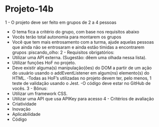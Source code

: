 # Projeto-14b
1 - O projeto deve ser feito em grupos de 2 a 4 pessoas
- O tema fica a critério do grupo, com base nos requisitos abaixo
- Vocês terão total autonomia para montarem os grupos
- Você que tem mais entrosamento com a turma, ajude aquelas pessoas que ainda não se entrosaram e ainda estão tímidas a encontrarem grupos :piscando_olho:
2 - Requisitos obrigatórios:
- Utilizar uma API externa. (Sugestão: dêem uma olhada nessa lista).
- Utilizar funções HoF no projeto.
- Deve existir alguma(s) manipulação(ões) do DOM a partir de um ação do usuário usando o addEventListener em algum(ns) elemento(s) do HTML.
-Todas as HoF’s utilizadas no projeto devem ter, pelo menos, 1 teste de validação usando o Jest.
-O código deve estar no GitHub de vocês.
3 - Bônus:
- Utilizar um framework CSS.
- Utilizar uma API que usa APIKey para acesso
4 - Critérios de avaliação
- Criatividade
- Inovação
- Aplicabilidade
- Código
